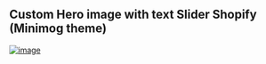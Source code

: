
## Custom Hero image with text Slider  Shopify (Minimog theme)
[<img src="https://i.ibb.co.com/4nYX7dqr/image.png" alt="image" border="0">](https://ibb.co.com/Txb7kLf3)



